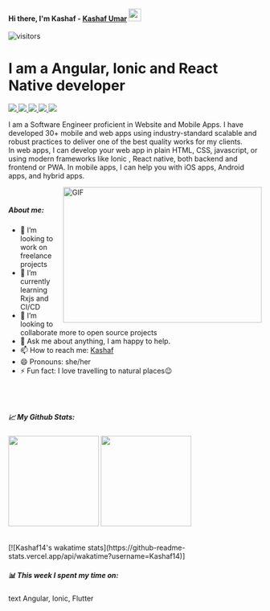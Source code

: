 <h4>Hi there, I'm Kashaf - <a href="https://www.fiverr.com/kashafumar/">Kashaf Umar</a> <a target="_blank" rel="noopener noreferrer" href="https://camo.githubusercontent.com/e8e7b06ecf583bc040eb60e44eb5b8e0ecc5421320a92929ce21522dbc34c891/68747470733a2f2f6d656469612e67697068792e636f6d2f6d656469612f6876524a434c467a6361737252346961377a2f67697068792e676966"><img src="https://camo.githubusercontent.com/e8e7b06ecf583bc040eb60e44eb5b8e0ecc5421320a92929ce21522dbc34c891/68747470733a2f2f6d656469612e67697068792e636f6d2f6d656469612f6876524a434c467a6361737252346961377a2f67697068792e676966" width="25px" data-canonical-src="https://media.giphy.com/media/hvRJCLFzcasrR4ia7z/giphy.gif" style="max-width: 100%;"></a>
</h4>

![visitors](https://visitor-badge.glitch.me/badge?page_id=page.id)

<h1>I am a Angular, Ionic and React Native developer</h1>

<p dir="auto">
  <a href="https://www.linkedin.com/in/kashaf-expert-ionic-angular-developer/" rel="nofollow">
    <img src="https://img.shields.io/badge/LinkedIn-0077B5?style=for-the-badge&logo=linkedin&logoColor=white" style="max-width: 100%;">
  </a>
  <a href="https://www.fiverr.com/kashafumar" rel="nofollow">
    <img src="https://img.shields.io/badge/fiverr-1DBF73?style=for-the-badge&logo=fiverr&logoColor=white" style="max-width: 100%;">
  </a>
  <a href="https://www.upwork.com/freelancers/~01e9ef990185aff348" rel="nofollow">
    <img src="https://img.shields.io/badge/Upwork-428813?style=for-the-badge&logo=upwork&logoColor=white" style="max-width: 100%;">
  </a>
  <a href="https://stackoverflow.com/users/16892023/kashaf-umar" rel="nofollow">
    <img src="https://img.shields.io/badge/Stack_Overflow-FE7A16?style=for-the-badge&logo=stack-overflow&logoColor=white" style="max-width: 100%;">
  </a>
    <a href="https://medium.com/@kashafumar555" rel="nofollow">
    <img src="https://img.shields.io/badge/Medium-000000?style=for-the-badge&logo=medium&logoColor=white%22" style="max-width: 100%;">
  </a>

</p>

I am a Software Engineer proficient in Website and Mobile Apps. I have developed 30+ mobile and web apps using industry-standard scalable and robust practices to deliver one of the best quality works for my clients.<br>
In web apps, I can develop your web app in plain HTML, CSS, javascript, or using modern frameworks like Ionic , React native, both backend and frontend or PWA.
In mobile apps, I can help you with iOS apps, Android apps, and hybrid apps.

<p><a target="_blank" rel="noopener noreferrer" href="https://github.com/Gapur/Gapur/blob/master/coding.gif?raw=true"><img align="right" alt="GIF" src="https://github.com/Gapur/Gapur/raw/master/coding.gif?raw=true" width="395" height="270"></a></p>
<br>
<h5>About me:</h5>
<ul dir="auto">
  <li> 🔭 I’m looking to work on freelance projects</li>
  <li> 🌱 I’m currently learning Rxjs and CI/CD</li>
  <li> 👯 I’m looking to collaborate more to open source projects</li>
  <li> 💬 Ask me about anything, I am happy to help.</li>
  <li> 📫 How to reach me: <a href="https://www.upwork.com/freelancers/~01e9ef990185aff348">Kashaf</a></li>
  <li> 😄 Pronouns: she/her</li>
  <li> ⚡ Fun fact: I love travelling to natural places😉</li>
</ul>
<br><br>
<h5>📈 My Github Stats:</h5>
<p>
  <img height="180em" src="https://github-readme-stats.vercel.app/api?username=Kashaf14&show_icons=true&theme=radical&hide_border=true&&count_private=true&include_all_commits=true" />
  
<img height="180em" src="https://github-readme-stats.vercel.app/api/top-langs/?username=Kashaf14&amp;exclude_repo=KNN-Image-Classification&amp;show_icons=true&amp;hide_border=true&amp;layout=compact&amp;langs_count=8">
</p>
<br>
[![Kashaf14's wakatime stats](https://github-readme-stats.vercel.app/api/wakatime?username=Kashaf14)]
<h5>📊 This week I spent my time on:</h5>
<!--START_SECTION:waka-->

text
Angular, Ionic, Flutter


<!--END_SECTION:waka-->
